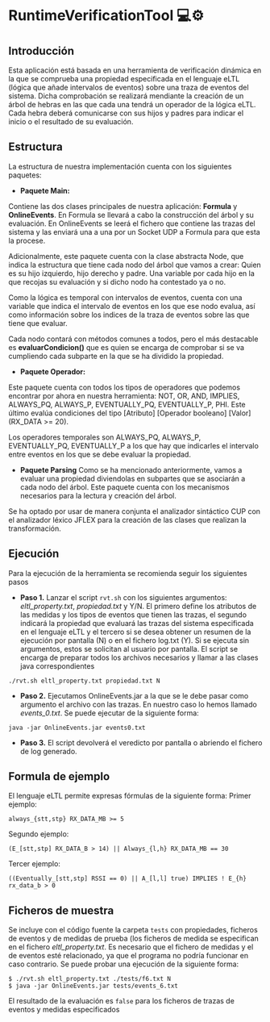 # RuntimeVerificationTool 💻⚙️

## Introducción
Esta aplicación está basada en una herramienta de verificación dinámica en la que se comprueba una propiedad especificada en el lenguaje eLTL (lógica que añade intervalos de eventos) sobre una traza de eventos del sistema. Dicha comprobación se realizará mendiante la creación de un árbol de hebras en las que cada una tendrá un operador de la lógica eLTL. Cada hebra deberá comunicarse con sus hijos y padres para indicar el inicio o el resultado de su evaluación.

## Estructura
La estructura de nuestra implementación cuenta con los siguientes paquetes:
- **Paquete Main:**

Contiene las dos clases principales de nuestra aplicación: **Formula** y **OnlineEvents**.
En Formula se llevará a cabo la construcción del árbol y su evaluación.
En OnlineEvents se leerá el fichero que contiene las trazas del sistema y las enviará una a una por un Socket UDP a Formula para que esta la procese.

Adicionalmente, este paquete cuenta con la clase abstracta Node, que indica la estructura que tiene cada nodo del árbol que vamos a crear:
Quien es su hijo izquierdo, hijo derecho y padre. 
Una variable por cada hijo en la que recojas su evaluación y si dicho nodo ha contestado ya o no.

Como la lógica es temporal con intervalos de eventos, cuenta con una variable que indica el intervalo de eventos
en los que ese nodo evalua, así como información sobre los indices de la traza de eventos sobre las que tiene que evaluar.

Cada nodo contará con métodos comunes a todos, pero el más destacable es **evaluarCondicion()** que es quien se encarga de comprobar si se va cumpliendo cada subparte en la que se ha dividido la propiedad.

 - **Paquete Operador:**

Este paquete cuenta con todos los tipos de operadores que podemos encontrar por ahora en nuestra herramienta: NOT, OR, AND, IMPLIES, ALWAYS_PQ, ALWAYS_P, EVENTUALLY_PQ, EVENTUALLY_P, PHI.
Este último evalúa condiciones del tipo [Atributo] [Operador booleano] [Valor] (RX_DATA >= 20).

Los operadores temporales son ALWAYS_PQ, ALWAYS_P, EVENTUALLY_PQ, EVENTUALLY_P a los que hay que indicarles el intervalo entre eventos en los que se debe evaluar la propiedad.

 - **Paquete Parsing**
Como se ha mencionado anteriormente, vamos a evaluar una propiedad diviendolas en subpartes que se asociarán a cada nodo del árbol. Este paquete cuenta con los mecanismos necesarios para la lectura y creación del árbol.

Se ha optado por usar de manera conjunta el analizador sintáctico CUP con el analizador léxico JFLEX para la creación de las clases que realizan la transformación.

## Ejecución
Para la ejecución de la herramienta se recomienda seguir los siguientes pasos
 - **Paso 1.** Lanzar el script `rvt.sh` con los siguientes argumentos: *eltl_property.txt*, *propiedad.txt* y Y/N. El primero define los atributos de las medidas y los tipos de eventos que tienen las trazas, el segundo indicará la propiedad que evaluará las trazas del sistema especificada en el lenguaje eLTL y el tercero si se desea obtener un resumen de la ejecución por pantalla (N) o en el fichero log.txt (Y). Si se ejecuta sin argumentos, estos se solicitan al usuario por pantalla. El script se encarga de preparar todos los archivos necesarios y llamar a las clases java correspondientes
```
./rvt.sh eltl_property.txt propiedad.txt N
```
  - **Paso 2.** Ejecutamos OnlineEvents.jar a la que se le debe pasar como argumento el archivo con las trazas. En nuestro caso lo hemos llamado *events_0.txt*. Se puede ejecutar de la siguiente forma:
```
java -jar OnlineEvents.jar events0.txt
```

  - **Paso 3.** El script devolverá el veredicto por pantalla o abriendo el fichero de log generado.

## Formula de ejemplo
El lenguaje eLTL permite expresas fórmulas de la siguiente forma:
Primer ejemplo:
```
always_{stt,stp} RX_DATA_MB >= 5
```

Segundo ejemplo:
```
(E_[stt,stp] RX_DATA_B > 14) || Always_{l,h} RX_DATA_MB == 30 
```

Tercer ejemplo:
```
((Eventually_[stt,stp] RSSI == 0) || A_[l,l] true) IMPLIES ! E_{h} rx_data_b > 0
```
## Ficheros de muestra
Se incluye con el código fuente la carpeta `tests` con propiedades, ficheros de eventos y de medidas de prueba (los ficheros de medida se especifican en el fichero *eltl_property.txt*. Es necesario que el fichero de medidas y el de eventos esté relacionado, ya que el programa no podría funcionar en caso contrario. Se puede probar una ejecución de la siguiente forma:

```
$ ./rvt.sh eltl_property.txt ./tests/f6.txt N
$ java -jar OnlineEvents.jar tests/events_6.txt
```
El resultado de la evaluación es `false` para los ficheros de trazas de eventos y medidas especificados

